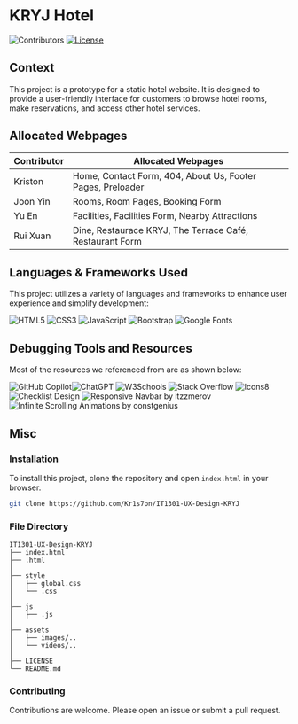 # KRYJ Hotel

![Contributors](https://img.shields.io/badge/Contributors-Kriston%2C%20Joon%20Yin%2C%20Yu%20En%2C%20%26%20Rui%20Xuan-white)
[![License](https://img.shields.io/badge/license-MIT-green.svg?style=round-square)](LICENSE)

## Context

This project is a prototype for a static hotel website. It is designed to provide a user-friendly interface for customers to browse hotel rooms, make reservations, and access other hotel services.

## Allocated Webpages

| Contributor | Allocated Webpages                                   |
|-------------|------------------------------------------------------|
| Kriston     | Home, Contact Form, 404, About Us, Footer Pages, Preloader |
| Joon Yin    | Rooms, Room Pages, Booking Form           |
| Yu En       | Facilities, Facilities Form, Nearby Attractions      |
| Rui Xuan    | Dine, Restaurace KRYJ, The Terrace Café, Restaurant Form   |

## Languages & Frameworks Used

This project utilizes a variety of languages and frameworks to enhance user experience and simplify development:

![HTML5](https://img.shields.io/badge/HTML5-E34F26?style=for-the-badge&logo=html5&logoColor=white)
![CSS3](https://img.shields.io/badge/CSS3-1572B6?style=for-the-badge&logo=css3&logoColor=white)
![JavaScript](https://img.shields.io/badge/JavaScript-F7DF1E?style=for-the-badge&logo=javascript&logoColor=black)
![Bootstrap](https://img.shields.io/badge/Bootstrap-7952B3?style=for-the-badge&logo=bootstrap&logoColor=white)
![Google Fonts](https://img.shields.io/badge/Google_Fonts-4285F4?style=for-the-badge&logo=google&logoColor=white)


## Debugging Tools and Resources

Most of the resources we referenced from are as shown below:

![GitHub Copilot](https://img.shields.io/badge/GitHub%20Copilot-FFFFFF?style=for-the-badge&logo=github&logoColor=24292E)![ChatGPT](https://img.shields.io/badge/ChatGPT-000000?style=for-the-badge&logo=OpenAI&logoColor=white)
![W3Schools](https://img.shields.io/badge/W3Schools-4C9A2A?style=for-the-badge&logo=W3Schools&logoColor=white)
![Stack Overflow](https://img.shields.io/badge/Stack%20Overflow-F58025?style=for-the-badge&logo=stack-overflow&logoColor=white)
![Icons8](https://img.shields.io/badge/Icons8-00C4CC?style=for-the-badge&logo=Icons8&logoColor=white)
![Checklist Design](https://img.shields.io/badge/Checklist%20Design-FF6D6D?style=for-the-badge&logo=checklist&logoColor=white)
![Responsive Navbar by itzzmerov](https://img.shields.io/badge/Responsive%20Navbar%20by%20itzzmerov-24292E?style=for-the-badge&logo=github&logoColor=white)
![Infinite Scrolling Animations by constgenius](https://img.shields.io/badge/Infinite%20Scrolling%20Animations%20by%20constgenius-24292E?style=for-the-badge&logo=github&logoColor=white)

## Misc

### Installation

To install this project, clone the repository and open `index.html` in your browser.

```bash
git clone https://github.com/Kr1s7on/IT1301-UX-Design-KRYJ
```

### File Directory

```plaintext
IT1301-UX-Design-KRYJ
├── index.html
├── .html
│ 
├── style
│   ├── global.css
│   └── .css
│ 
├── js
│   ├── .js
│ 
├── assets
│   ├── images/..
│   └── videos/..
│
├── LICENSE 
└── README.md
```

### Contributing

Contributions are welcome. Please open an issue or submit a pull request.
